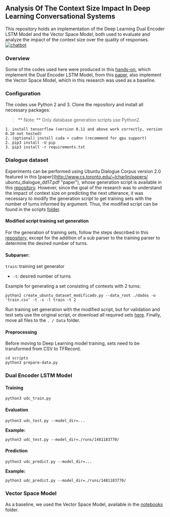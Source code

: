 
## Analysis Of The Context Size Impact In Deep Learning Conversational Systems
This repository holds an implementation of the Deep Learning Dual Encoder LSTM Model and the Vector Space Model, both used to evaluate and analyze the impact of the context size over the quality of responses.
[![chatbot](https://blog-assets.freshworks.com/freshdesk/wp-content/uploads/2018/08/Header_gif_assembly-1.gif "chatbot")](https://blog-assets.freshworks.com/freshdesk/wp-content/uploads/2018/08/Header_gif_assembly-1.gif "chatbot")
### Overview
Some of the codes used here were produced in this [hands-on](http://www.wildml.com/2016/07/deep-learning-for-chatbots-2-retrieval-based-model-tensorflow "hands-on"), which implement the Dual Encoder LSTM Model, from this [paper](http://arxiv.org/abs/1506.08909 "paper"), also implement the Vector Space Model, which in this research was used as a baseline.

### Configuration

The codes use Python 2 and 3. Clone the repository and install all necessary packages:
> ** Note: ** Only database generation scripts use Python2.
```
1. install tensorflow (version 0.11 and above work correctly, version 0.10 not tested)
2. (optional) install cuda + cudnn (recommend for gpu support)
2. pip3 install -U pip
3. pip3 install -r requirements.txt
```

### Dialogue dataset


Experiments can be performed using Ubuntu Dialogue Corpus version 2.0 featured in this [paper](http://www.cs.toronto.edu/~lcharlin/papers/ ubuntu_dialogue_dd17.pdf "paper"), whose generation script is available in this [repository](https://github.com/rkadlec/ubuntu-ranking-dataset-creator "repository"). However, since the goal of the research was to understand the impact of context size on predicting the next utterance, it was necessary to modify the generation script to get training sets with the number of turns informed by argument. Thus, the modified script can be found in the scripts [folder](https://github.com/amycardoso/retrieval-based-chatbot/blob/master/scripts/create_ubuntu_dataset_modificado.py "folder").

#### Modified script training set generation
For the generation of training sets, follow the steps described in this [repository](https://github.com/rkadlec/ubuntu-ranking-dataset-creator "repository"), except for the addition of a sub parser to the training parser to determine the desired number of turns.

#### Subparser:

`train`: training set generator

-   `-t`: desired number of turns

Example for generating a set consisting of contexts with 2 turns:
```
python2 create_ubuntu_dataset_modificado.py --data_root ./dados -o 'train.csv' -t -s -l train -t 2
```
Run training set generation with the modified script, but for validation and test sets use the original script, or download all required sets [here](https://drive.google.com/open?id=1-1LbkFMUIx6J3hqHFMrVtdPTkp5K9FY "here"). Finally, move all files to the `. / Data` folder.

#### Preprocessing
Before moving to Deep Learning model training, sets need to be transformed from CSV to TFRecord.
```
cd scripts
python3 prepare-data.py
```
### Dual Encoder LSTM Model
#### Training

```
python3 udc_train.py
```

#### Evaluation

```
python3 udc_test.py --model_dir=...
```


**Example:**
```
python3 udc_test.py --model_dir=./runs/1481183770/
```

#### Prediction

```
python3 udc_predict.py --model_dir=...
```

**Example:**
```
python3 udc_predict.py --model_dir=./runs/1481183770/
```

### Vector Space Model

As a baseline, we used the Vector Space Model, available in the [notebooks](https://github.com/amycardoso/retrieval-based-chatbot/tree/master/notebooks "notebooks") folder.
